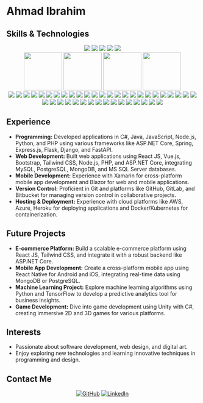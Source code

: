 # Ahmad Ibrahim

## Skills & Technologies

<div align="center">
  <img src="https://img.shields.io/badge/C%23-F7B500?logo=c-sharp&logoColor=white&style=for-the-badge" />
  <img src="https://img.shields.io/badge/ASP.NET%20Core-5C2D91?logo=.net&logoColor=white&style=for-the-badge" />
  <img src="https://img.shields.io/badge/Entity%20Framework-7B9C67?logo=dotnet&logoColor=white&style=for-the-badge" />
  <img src="https://img.shields.io/badge/Blazor-7300FF?logo=blazor&logoColor=white&style=for-the-badge" />
  <img src="https://img.shields.io/badge/Xamarin-3498DB?logo=xamarin&logoColor=white&style=for-the-badge" />

  <div align="center">
    <img src="https://img.shields.io/badge/ASP.NET%20Core%20Web%20API-000000?logo=.net" width="100" />
    <img src="https://img.shields.io/badge/Windows%20Forms%20(.NET%20Framework)-5C2D91?logo=.net" width="100" />
    <img src="https://img.shields.io/badge/Flutter-02569B?logo=flutter" width="100" />
    <img src="https://img.shields.io/badge/Dart-0175C2?logo=dart" width="100" />
  </div>

  <img src="https://img.shields.io/badge/Java-007396?logo=java&logoColor=white&style=for-the-badge" />
  <img src="https://img.shields.io/badge/Spring-6DB33F?logo=spring&logoColor=white&style=for-the-badge" />
  <img src="https://img.shields.io/badge/Hibernate-7E2C16?logo=hibernate&logoColor=white&style=for-the-badge" />
  <img src="https://img.shields.io/badge/JavaFX-3E8E41?logo=java&logoColor=white&style=for-the-badge" />

  <img src="https://img.shields.io/badge/JavaScript-F7DF1E?logo=javascript&logoColor=black&style=for-the-badge" />
  <img src="https://img.shields.io/badge/React%20JS-61DAFB?logo=react&logoColor=black&style=for-the-badge" />
  <img src="https://img.shields.io/badge/Vue.js-4FC08D?logo=vue.js&logoColor=white&style=for-the-badge" />
  <img src="https://img.shields.io/badge/Node.js-339933?logo=node.js&logoColor=white&style=for-the-badge" />
  <img src="https://img.shields.io/badge/Express.js-000000?logo=express&logoColor=white&style=for-the-badge" />
  <img src="https://img.shields.io/badge/Next.js-000000?logo=next.js&logoColor=white&style=for-the-badge" />
  
  <img src="https://img.shields.io/badge/Python-306998?logo=python&logoColor=white&style=for-the-badge" />
  <img src="https://img.shields.io/badge/Django-092E20?logo=django&logoColor=white&style=for-the-badge" />
  <img src="https://img.shields.io/badge/Flask-000000?logo=flask&logoColor=white&style=for-the-badge" />
  <img src="https://img.shields.io/badge/FastAPI-009688?logo=fastapi&logoColor=white&style=for-the-badge" />
  <img src="https://img.shields.io/badge/Pyramid-52B8A1?logo=pyramid&logoColor=white&style=for-the-badge" />
  
  <img src="https://img.shields.io/badge/PHP-777BB4?logo=php&logoColor=white&style=for-the-badge" />
  <img src="https://img.shields.io/badge/Laravel-FF2D20?logo=laravel&logoColor=white&style=for-the-badge" />
  <img src="https://img.shields.io/badge/Symfony-000000?logo=symfony&logoColor=white&style=for-the-badge" />
  
  <img src="https://img.shields.io/badge/MySQL-4479A1?logo=mysql&logoColor=white&style=for-the-badge" />
  <img src="https://img.shields.io/badge/PostgreSQL-336791?logo=postgresql&logoColor=white&style=for-the-badge" />
  <img src="https://img.shields.io/badge/MongoDB-47A248?logo=mongodb&logoColor=white&style=for-the-badge" />
  <img src="https://img.shields.io/badge/SQLite-003B57?logo=sqlite&logoColor=white&style=for-the-badge" />
  <img src="https://img.shields.io/badge/MS%20SQL%20Server-CC2927?logo=microsoft-sql-server&logoColor=white&style=for-the-badge" />
  <img src="https://img.shields.io/badge/Oracle-F80000?logo=oracle&logoColor=white&style=for-the-badge" />
  
  <img src="https://img.shields.io/badge/Tailwind%20CSS-06B6D4?logo=tailwind-css&logoColor=white&style=for-the-badge" />
  <img src="https://img.shields.io/badge/Bootstrap-563D7C?logo=bootstrap&logoColor=white&style=for-the-badge" />
  <img src="https://img.shields.io/badge/CSS-1572B6?logo=css3&logoColor=white&style=for-the-badge" />
  <img src="https://img.shields.io/badge/HTML-E34F26?logo=html5&logoColor=white&style=for-the-badge" />
  
  <img src="https://img.shields.io/badge/Git-F05032?logo=git&logoColor=white&style=for-the-badge" />
  <img src="https://img.shields.io/badge/GitHub-181717?logo=github&logoColor=white&style=for-the-badge" />
  <img src="https://img.shields.io/badge/GitLab-FCA121?logo=gitlab&logoColor=white&style=for-the-badge" />
  <img src="https://img.shields.io/badge/Bitbucket-0052CC?logo=bitbucket&logoColor=white&style=for-the-badge" />
  
  <img src="https://img.shields.io/badge/AWS-232F3E?logo=amazon-aws&logoColor=white&style=for-the-badge" />
  <img src="https://img.shields.io/badge/Azure-0089D6?logo=microsoft-azure&logoColor=white&style=for-the-badge" />
  <img src="https://img.shields.io/badge/Heroku-430098?logo=heroku&logoColor=white&style=for-the-badge" />
  <img src="https://img.shields.io/badge/Docker-2496ED?logo=docker&logoColor=white&style=for-the-badge" />
  <img src="https://img.shields.io/badge/Kubernetes-326CE5?logo=kubernetes&logoColor=white&style=for-the-badge" />
  
  <img src="https://img.shields.io/badge/Figma-F24E1E?logo=figma&logoColor=white&style=for-the-badge" />
  <img src="https://img.shields.io/badge/Photoshop-31A8FF?logo=adobe-photoshop&logoColor=white&style=for-the-badge" />
  <img src="https://img.shields.io/badge/Illustrator-FF9A00?logo=adobe-illustrator&logoColor=white&style=for-the-badge" />
  <img src="https://img.shields.io/badge/Premiere%20Pro-9999FF?logo=adobe-premiere-pro&logoColor=white&style=for-the-badge" />
</div>

## Experience

- **Programming:** Developed applications in C#, Java, JavaScript, Node.js, Python, and PHP using various frameworks like ASP.NET Core, Spring, Express.js, Flask, Django, and FastAPI.
- **Web Development:** Built web applications using React JS, Vue.js, Bootstrap, Tailwind CSS, Node.js, PHP, and ASP.NET Core, integrating MySQL, PostgreSQL, MongoDB, and MS SQL Server databases.
- **Mobile Development:** Experience with Xamarin for cross-platform mobile app development and Blazor for web and mobile applications.
- **Version Control:** Proficient in Git and platforms like GitHub, GitLab, and Bitbucket for managing version control in collaborative projects.
- **Hosting & Deployment:** Experience with cloud platforms like AWS, Azure, Heroku for deploying applications and Docker/Kubernetes for containerization.

## Future Projects

- **E-commerce Platform:** Build a scalable e-commerce platform using React JS, Tailwind CSS, and integrate it with a robust backend like ASP.NET Core.
- **Mobile App Development:** Create a cross-platform mobile app using React Native for Android and iOS, integrating real-time data using MongoDB or PostgreSQL.
- **Machine Learning Project:** Explore machine learning algorithms using Python and TensorFlow to develop a predictive analytics tool for business insights.
- **Game Development:** Dive into game development using Unity with C#, creating immersive 2D and 3D games for various platforms.

## Interests

- Passionate about software development, web design, and digital art.
- Enjoy exploring new technologies and learning innovative techniques in programming and design.

## Contact Me

<div align="center">
  
  [![GitHub](https://img.shields.io/badge/GitHub-Profile-blue?logo=github)](https://github.com/MasterWithAhmad)
  [![LinkedIn](https://img.shields.io/badge/LinkedIn-Profile-blue?logo=linkedin)](https://www.linkedin.com/in/ahmad-eyhash-9b5a31317?trk=contact-info)
  
</div>
